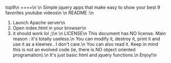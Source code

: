 top9\n
====\n
\n
Simple jquery apps that make easy to show your best 9 favorites youtube videos\n
\n
README :\n
1)  Launch Apache server\n
2) Open index.html in your browser\n
3) it should work lol ;)\n
\n
LICENSE\n
This document has NO license. Main reason : it's totally useless.\n
You can modify it, destroy it, print it and use it as a kleenex.. I don't care.\n
You can also read it. Keep in mind this is not an evolved code (ie, there is NO object oriented programation).\n
It's just basic html and jquery functions.\n
Enjoy!\n